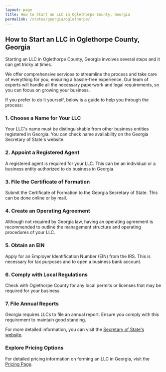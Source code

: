 ```yaml
---
layout: page
title: How to Start an LLC in Oglethorpe County, Georgia
permalink: /states/georgia/oglethorpe/
---
```


<h2>How to Start an LLC in Oglethorpe County, Georgia</h2>

<p>Starting an LLC in Oglethorpe County, Georgia involves several steps and it can get tricky at times.</p>

<p>We offer comprehensive services to streamline the process and take care of everything for you, ensuring a hassle-free experience. Our team of experts will handle all the necessary paperwork and legal requirements, so you can focus on growing your business.</p>

<p>If you prefer to do it yourself, below is a guide to help you through the process:</p>

<h3>1. Choose a Name for Your LLC</h3>
<p>Your LLC's name must be distinguishable from other business entities registered in Georgia. You can check name availability on the Georgia Secretary of State's website.</p>

<h3>2. Appoint a Registered Agent</h3>
<p>A registered agent is required for your LLC. This can be an individual or a business entity authorized to do business in Georgia.</p>

<h3>3. File the Certificate of Formation</h3>
<p>Submit the Certificate of Formation to the Georgia Secretary of State. This can be done online or by mail.</p>

<h3>4. Create an Operating Agreement</h3>
<p>Although not required by Georgia law, having an operating agreement is recommended to outline the management structure and operating procedures of your LLC.</p>

<h3>5. Obtain an EIN</h3>
<p>Apply for an Employer Identification Number (EIN) from the IRS. This is necessary for tax purposes and to open a business bank account.</p>

<h3>6. Comply with Local Regulations</h3>
<p>Check with Oglethorpe County for any local permits or licenses that may be required for your business.</p>

<h3>7. File Annual Reports</h3>
<p>Georgia requires LLCs to file an annual report. Ensure you comply with this requirement to maintain good standing.</p>

<p>For more detailed information, you can visit the <a href="https://www.sos.georgia.gov/">Secretary of State's website</a>.</p>

<h3>Explore Pricing Options</h3>
<p>For detailed pricing information on forming an LLC in Georgia, visit the <a href="{ '/new-pricing/' | relative_url }">Pricing Page</a>.</p>
